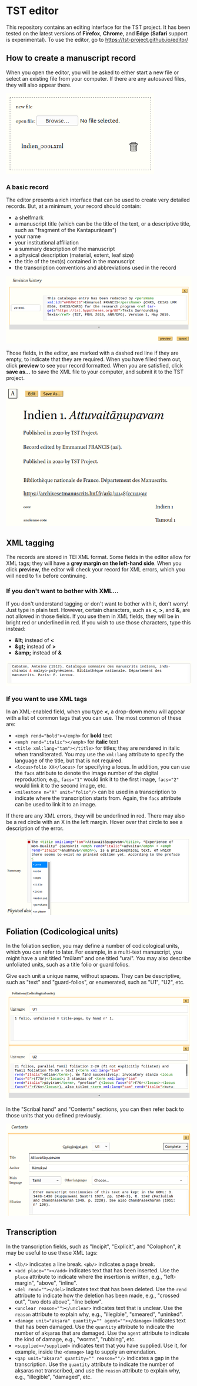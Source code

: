 # TST editor

This repository contains an editing interface for the TST project. It has been tested on the latest versions of __Firefox__, __Chrome__, and __Edge__ (__Safari__ support is experimental). To use the editor, go to https://tst-project.github.io/editor/

## How to create a manuscript record

When you open the editor, you will be asked to either start a new file or select an existing file from your computer. If there are any autosaved files, they will also appear there.

![Initial view](screenshots/initial.png)

### A basic record

The editor presents a rich interface that can be used to create very detailed records. But, at a minimum, your record should contain:

* a shelfmark
* a manuscript title (which can be the title of the text, or a descriptive title, such as "fragment of the Kantapurāṇam")
* your name
* your institutional affiliation
* a summary description of the manuscript
* a physical description (material, extent, leaf size)
* the title of the text(s) contained in the manuscript
* the transcription conventions and abbreviations used in the record

![Preview button](screenshots/preview.png)

Those fields, in the editor, are marked with a dashed red line if they are empty, to indicate that they are required. When you have filled them out, click **preview** to see your record formatted. When you are satisfied, click **save as...** to save the XML file to your computer, and submit it to the TST project.

![Save as button](screenshots/save.png)

## XML tagging

The records are stored in TEI XML format. Some fields in the editor allow for XML tags; they will have a **grey margin on the left-hand side**. When you click **preview**, the editor will check your record for XML errors, which you will need to fix before continuing.

### If you don't want to bother with XML...

If you don't understand tagging or don't want to bother with it, don't worry! Just type in plain text. However, certain characters, such as **<**, **>**, and **&**, are not allowed in those fields. If you use them in XML fields, they will be in bright red or underlined in red. If you wish to use those characters, type this instead:

* **&amp;lt;** instead of **<**
* **&amp;gt;** instead of **>**
* **&amp;amp;** instead of **&**

![Ampersand error](screenshots/error1.png)

### If you want to use XML tags

In an XML-enabled field, when you type **<**, a drop-down menu will appear with a list of common tags that you can use. The most common of these are:

* `<emph rend="bold"></emph>` for **bold** text
* `<emph rend="italic"></emph>` for **italic** text
* `<title xml:lang="tam"></title>` for titles; they are rendered in italic when transliterated. You may use the `xml:lang` attribute to specify the language of the title, but that is not required.
* `<locus>folio XX</locus>` for specifying a locus. In addition, you can use the `facs` attribute to denote the image number of the digital reproduction; e.g., `facs="1"` would link it to the first image, `facs="2"` would link it to the second image, etc.
* `<milestone n="X" unit="folio"/>` can be used in a transcription to indicate where the transcription starts from. Again, the `facs` attribute can be used to link it to an image.

If there are any XML errors, they will be underlined in red. There may also be a red circle with an X in the left margin. Hover over that circle to see a description of the error.

![XML editing](screenshots/xml-editing.png)

## Foliation (Codicological units)

In the foliation section, you may define a number of codicological units, which you can refer to later. For example, in a multi-text manuscript, you might have a unit titled "mūlam" and one titled "urai". You may also describe unfoliated units, such as a title folio or guard folios.

Give each unit a unique name, without spaces. They can be descriptive, such as "text" and "guard-folios", or enumerated, such as "U1", "U2", etc.

![Foliation](screenshots/foliation.png)

In the "Scribal hand" and "Contents" sections, you can then refer back to those units that you defined previously.

![Contents](screenshots/contents.png)

## Transcription

In the transcription fields, such as "Incipit", "Explicit", and "Colophon", it may be useful to use these XML tags:

* `<lb/>` indicates a line break. `<pb/>` indicates a page break.
* `<add place=""></add>` indicates text that has been inserted. Use the `place` attribute to indicate where the insertion is written, e.g., "left-margin", "above", "inline".
* `<del rend=""></del>` indicates text that has been deleted. Use the `rend` attribute to indicate how the deletion has been made, e.g., "crossed out", "two dots above", "line below".
* `<unclear reason=""></unclear>` indicates text that is unclear. Use the `reason` attribute to explain why, e.g., "illegible", "smeared", "uninked".
* `<damage unit="akṣara" quantity="" agent=""></damage>` indicates text that has been damaged. Use the `quantity` attribute to indicate the number of akṣaras that are damaged. Use the `agent` attribute to indicate the kind of damage, e.g., "worms", "rubbing", etc.
* `<supplied></supplied>` indicates text that you have supplied. Use it, for example, inside the `<damage>` tag to supply an emendation.
* `<gap unit="akṣara" quantity="" reason=""/>` indicates a gap in the transcription. Use the `quantity` attribute to indicate the number of akṣaras not transcribed, and use the `reason` attribute to explain why, e.g., "illegible", "damaged", etc.
